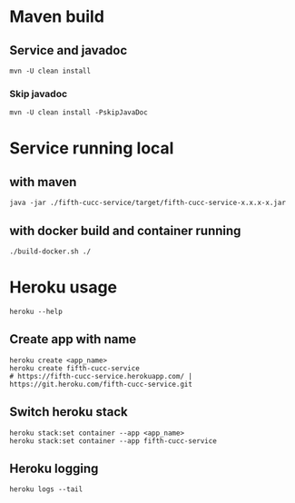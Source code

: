# Maven build
## Service and javadoc
```shell script
mvn -U clean install
```
### Skip javadoc
```shell script
mvn -U clean install -PskipJavaDoc
```
# Service running local
## with maven
```shell script
java -jar ./fifth-cucc-service/target/fifth-cucc-service-x.x.x-x.jar
```
## with docker build and container running
```shell script
./build-docker.sh ./
```
# Heroku usage
```shell script
heroku --help
```
## Create app with name
```shell script
heroku create <app_name>
heroku create fifth-cucc-service
# https://fifth-cucc-service.herokuapp.com/ | https://git.heroku.com/fifth-cucc-service.git
```
## Switch heroku stack
```shell script
heroku stack:set container --app <app_name>
heroku stack:set container --app fifth-cucc-service
```
## Heroku logging
```shell script
heroku logs --tail
```
